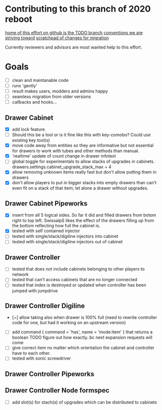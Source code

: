 Contributing to this branch of 2020 reboot
=============================================
[home of this effort on github is the TODO branch](https://SwissalpS.github.com/drawers/branch/)
[conventions we are striving toward](conventions.md)
[scratchpad of changes for migration](rewriteChanges.md)

Currently reviewers and advisors are most wanted help to this effort.

Goals
=========
* [ ] clean and maintanable code
* [ ] runs 'gently'
* [ ] result makes users, modders and admins happy
* [ ] seamless migration from older versions
* [ ] callbacks and hooks...

Drawer Cabinet
----------------
* [x] add lock feature.
* [ ] Should this be a tool or is it fine like this with key-comobo? Could use existing key tool(s)
* [x] move code away from entities so they are informative but not essential
    for drawers to work with tubes and other methods than manual.
* [x] 'realtime' update of count change in drawer infotext
* [ ] global toggle for experimentals to allow stacks of upgrades in cabinets. drawers.settings.cabinet_upgrade_stack_max = 4
* [x] allow removing unknown items really fast but don't allow putting them in drawers
* [x] don't allow players to put in bigger stacks into empty drawers than can't even fit on a stack of that item; let alone a drawer without upgrades.

Drawer Cabinet Pipeworks
-------------------------
* [x] insert from all 5 logical sides. So far it did and filled drawers from
    botom right to top left. SwissalpS likes the effect of the drawers filling
    up from the bottom reflecting how full the cabinet is.
* [x] tested with self contained injector
* [ ] tested with single/stack/digiline injectors into cabinet
* [ ] tested with single/stack/digiline injectors out of cabinet

Drawer Controller
------------------
* [ ] tested that does not include cabinets belonging to other players to network
* [ ] tested that can't access cabinets that are no longer connected
* [ ] tested that index is destroyed or updated when controller has been jumped with jumpdrive

Drawer Controller Digiline
-----------------------------
* [~] allow taking also when drawer is 100% full (need to rewrite controller code for one, but had it working on an upstream version)
* [ ] add command { command = 'has', name = 'mode:item' } that returns a boolean TODO figure out how exactly. bc next expansion requests will come
* [ ] give correct item no matter which orientation the cabinet and controller have to each other.
* [ ] tested with sonic screwdriver

Drawer Controller Pipeworks
-----------------------------

Drawer Controller Node formspec
--------------------------------
* [ ] add slot(s) for stach(s) of upgrades which can be distributed to cabinets


